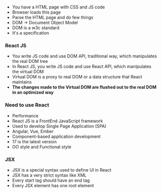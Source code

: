 * You have a HTML page with CSS and JS code
* Browser loads this page
* Parse the HTML page and do few things
* DOM -> Document Object Model
* DOM is a w3c standard
* It's a specification

### React JS

* You write JS code and use DOM API, traditional way, which manipulates the real DOM tree
* In React JS, you write JS code and use React API, which manipulates the virtual DOM
* Virtual DOM is a proxy to real DOM or a data structure that React maintains
* __The changes made to the Virtual DOM are flushed out to the real DOM in an optimized way__

### Need to use React

* Performance
* React JS is a FrontEnd JavaScript framework
* Used to develop Single Page Application (SPA)
* Angular, Vue, Ember
* Component-based application development
* 17 is the latest version
* OO style and Functional style

### JSX
* JSX is a special syntax used to define UI in React
* JSX has a very strict syntax like XML
* Every start tag should have an end tag
* Every JSX element has one root element







